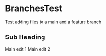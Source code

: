 # BranchesTest
Test adding files to a main and a feature branch

## Sub Heading

Main edit 1
Main edit 2
